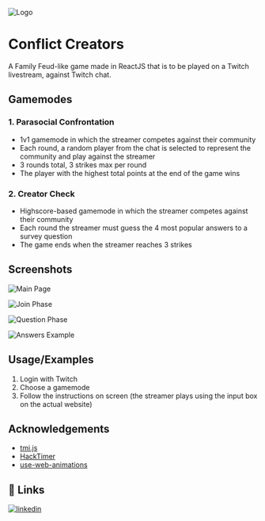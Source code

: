 
![Logo](https://conflictcreators.com/images/logo.png)


# Conflict Creators

A Family Feud-like game made in ReactJS that is to be played on a Twitch livestream, against Twitch chat.

## Gamemodes

### 1. Parasocial Confrontation

* 1v1 gamemode in which the streamer competes against their community
* Each round, a random player from the chat is selected to represent the community and play against the streamer
* 3 rounds total, 3 strikes max per round
* The player with the highest total points at the end of the game wins


### 2. Creator Check
* Highscore-based gamemode in which the streamer competes against their community
* Each round the streamer must guess the 4 most popular answers to a survey question
* The game ends when the streamer reaches 3 strikes
## Screenshots

![Main Page](https://i.imgur.com/8yK40hw.png)

![Join Phase](https://i.imgur.com/GGH2ilA.png)

![Question Phase](https://i.imgur.com/4OP026V.png)

![Answers Example](https://i.imgur.com/VfDqtGO.png)
## Usage/Examples

1. Login with Twitch
2. Choose a gamemode
3. Follow the instructions on screen (the streamer plays using the input box on the actual website)


## Acknowledgements

 - [tmi.js](https://github.com/tmijs)
 - [HackTimer](https://github.com/turuslan/HackTimer)
 - [use-web-animations](https://github.com/wellyshen/use-web-animations)


## 🔗 Links
[![linkedin](https://img.shields.io/badge/linkedin-0A66C2?style=for-the-badge&logo=linkedin&logoColor=white)](https://www.linkedin.com/in/adrian-turcanu-949664243/)


